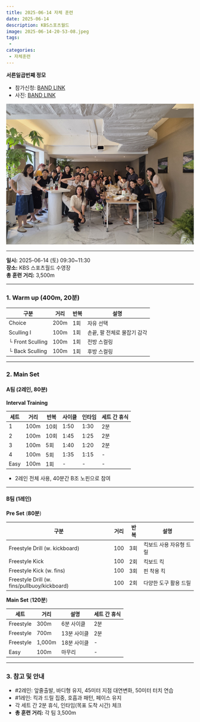 ```yaml
---
title: 2025-06-14 자체 훈련
date: 2025-06-14
description: KBS스포츠월드
image: 2025-06-14-20-53-08.jpeg
tags:
 - 
categories:
 - 자체훈련
---
```


**서른일곱번째 정모**


- 참가신청: [BAND LINK](https://band.us/band/93484357/schedule/4%2F93484357%2F734010285%2F19700101)
- 사진: [BAND LINK](https://band.us/band/93484357/album/87180341)

![](2025-06-14-20-52-27.jpeg)

---

**일시:** 2025-06-14 (토) 09:30~11:30  
**장소:** KBS 스포츠월드 수영장  
**총 훈련 거리:** 3,500m

---

### 1. Warm up (400m, **20분**)

| 구분           | 거리  | 반복 | 설명                       |
|----------------|-------|-------|----------------------------|
| Choice         | 200m  | 1회  | 자유 선택                  |
| Sculling I     | 100m  | 1회  | 손끝, 팔 전체로 물잡기 감각 |
| └ Front Sculling | 100m | 1회  | 전방 스컬링                |
| └ Back Sculling  | 100m | 1회  | 후방 스컬링                |

---

### 2. Main Set

#### A팀 (2레인, **80분**)

**Interval Training**

| 세트 | 거리   | 반복 | 사이클   | 인타임  | 세트 간 휴식 |
|------|--------|------|----------|---------|--------------|
| 1    | 100m   | 10회 | 1:50     | 1:30    | 2분          |
| 2    | 100m   | 10회 | 1:45     | 1:25    | 2분          |
| 3    | 100m   | 5회  | 1:40     | 1:20    | 2분          |
| 4    | 100m   | 5회  | 1:35     | 1:15    | -            |
| Easy | 100m   | 1회  | -        | -       | -            |


- 2레인 전체 사용, 40분간 B조 노핀으로 참여

---

#### B팀 (1레인)

**Pre Set** (**80분**)

| 구분                                      | 거리 | 반복 | 설명                        |
|--------------------------------------------|------|------|-----------------------------|
| Freestyle Drill (w. kickboard)             | 100  | 3회  | 킥보드 사용 자유형 드릴      |
| Freestyle Kick                             | 100  | 2회  | 킥보드 킥                   |
| Freestyle Kick (w. fins)                   | 100  | 3회  | 핀 착용 킥                  |
| Freestyle Drill (w. fins/pullbuoy/kickboard)| 100 | 2회  | 다양한 도구 활용 드릴       |

**Main Set** (**120분**)

| 세트      | 거리  | 설명             | 세트 간 휴식 |
|-----------|-------|------------------|--------------|
| Freestyle | 300m  | 6분 사이클       | 2분          |
| Freestyle | 700m  | 13분 사이클      | 2분          |
| Freestyle | 1,000m| 18분 사이클      | -            |
| Easy      | 100m  | 마무리           | -            |


---

### 3. 참고 및 안내

- #2레인: 앞줄출발, 바디형 유지, 45미터 지점 대연변화, 50미터 터치 연습
- #1레인: 킥과 드릴 집중, 호흡과 패턴, 페이스 유지
- 각 세트 간 2분 휴식, 인타임(목표 도착 시간) 체크
- **총 훈련 거리:** 각 팀 3,500m
